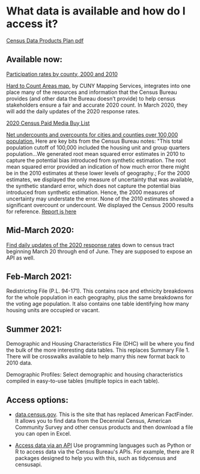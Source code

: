 # What data is available and how do I access it?

<a href="https://www2.census.gov/cac/nac/meetings/2019-11/devine-hollingsworth-status-update-2020-data-products-plan.pdf">Census Data Products Plan pdf</a>

## Available now:
<a href="ParticipationRates2010.xlsx">Participation rates by county, 2000 and 2010</a>

<a href="https://www.censushardtocountmaps2020.us/"> Hard to Count Areas map</a>, by CUNY Mapping Services, integrates into one place many of the resources and information that the Census Bureau provides (and other data the Bureau doesn’t provide) to help census stakeholders ensure a fair and accurate 2020 count. In March 2020, they will add the daily updates of the 2020 response rates.

<a href="2020_Census_Paid_Media_Campaign_Buy_List.xlsx">2020 Census Paid Media Buy List</a>

<a href="2010_coverage_counties_cities.xlsx">Net undercounts and overcounts for cities and counties over 100,000 population.</a> Here are key bits from the Census Bureau notes: "This total population cutoff of 100,000 included the housing unit and group quarters population...We generated root mean squared error estimates in 2010 to capture the potential bias introduced from synthetic estimation. The root mean squared error provided an indication of how much error there might be in the 2010 estimates at these lower levels of geography.; For the 2000 estimates, we displayed the only measure of uncertainty that was available, the synthetic standard error, which does not capture the potential bias introduced from synthetic estimation. Hence, the 2000 measures of uncertainty may understate the error. None of the 2010 estimates showed a significant overcount or undercount. We displayed the Census 2000 results for reference. <a href="https://www.census.gov/coverage_measurement/pdfs/g03.pdf">Report is here</a>



## Mid-March 2020:
<a href="https://2020census.gov/en/response-rates.html">Find daily updates of the 2020 response rates</a> down to census tract beginning March 20 through end of June. They are supposed to expose an API as well.

## Feb-March 2021:
Redistricting File (P.L. 94-171). This contains race and ethnicity breakdowns for the whole population in each geography, plus the same breakdowns for the voting age population. It also contains one table identifying how many housing units are occupied or vacant.

## Summer 2021:
Demographic and Housing Characteristics File (DHC) will be where you find the bulk of the more interesting data tables. This replaces Summary File 1. There will be crosswalks available to help marry this new format back to 2010 data.

Demographic Profiles: Select demographic and housing characteristics compiled in easy-to-use tables (multiple topics in each table). 


## Access options:
* <a href="https://data.census.gov/cedsci/">data.census.gov</a>. This is the site that has replaced American FactFinder. It allows you to find data from the Decennial Census, American Community Survey and other census products and then download a file you can open in Excel. 

* <a href="https://www.census.gov/data/developers/data-sets.html">Access data via an API</a> Use programming languages such as Python or R to access data via the Census Bureau's APIs. For example, there are R packages designed to help you with this, such as tidycensus and censusapi.
